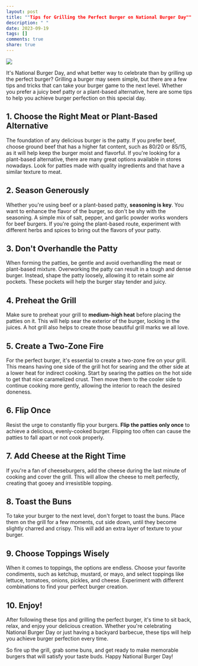 ```yaml
---
layout: post
title: ""Tips for Grilling the Perfect Burger on National Burger Day""
description: " "
date: 2023-09-19
tags: []
comments: true
share: true
---
```


![](https://source.unsplash.com/1600x900/?burger)


It's National Burger Day, and what better way to celebrate than by grilling up the perfect burger? Grilling a burger may seem simple, but there are a few tips and tricks that can take your burger game to the next level. Whether you prefer a juicy beef patty or a plant-based alternative, here are some tips to help you achieve burger perfection on this special day.

## 1. Choose the Right Meat or Plant-Based Alternative

The foundation of any delicious burger is the patty. If you prefer beef, choose ground beef that has a higher fat content, such as 80/20 or 85/15, as it will help keep the burger moist and flavorful. If you're looking for a plant-based alternative, there are many great options available in stores nowadays. Look for patties made with quality ingredients and that have a similar texture to meat.

## 2. Season Generously

Whether you're using beef or a plant-based patty, **seasoning is key**. You want to enhance the flavor of the burger, so don't be shy with the seasoning. A simple mix of salt, pepper, and garlic powder works wonders for beef burgers. If you're going the plant-based route, experiment with different herbs and spices to bring out the flavors of your patty.

## 3. Don't Overhandle the Patty

When forming the patties, be gentle and avoid overhandling the meat or plant-based mixture. Overworking the patty can result in a tough and dense burger. Instead, shape the patty loosely, allowing it to retain some air pockets. These pockets will help the burger stay tender and juicy.

## 4. Preheat the Grill

Make sure to preheat your grill to **medium-high heat** before placing the patties on it. This will help sear the exterior of the burger, locking in the juices. A hot grill also helps to create those beautiful grill marks we all love.

## 5. Create a Two-Zone Fire

For the perfect burger, it's essential to create a two-zone fire on your grill. This means having one side of the grill hot for searing and the other side at a lower heat for indirect cooking. Start by searing the patties on the hot side to get that nice caramelized crust. Then move them to the cooler side to continue cooking more gently, allowing the interior to reach the desired doneness.

## 6. Flip Once

Resist the urge to constantly flip your burgers. **Flip the patties only once** to achieve a delicious, evenly-cooked burger. Flipping too often can cause the patties to fall apart or not cook properly.

## 7. Add Cheese at the Right Time

If you're a fan of cheeseburgers, add the cheese during the last minute of cooking and cover the grill. This will allow the cheese to melt perfectly, creating that gooey and irresistible topping.

## 8. Toast the Buns

To take your burger to the next level, don't forget to toast the buns. Place them on the grill for a few moments, cut side down, until they become slightly charred and crispy. This will add an extra layer of texture to your burger.

## 9. Choose Toppings Wisely

When it comes to toppings, the options are endless. Choose your favorite condiments, such as ketchup, mustard, or mayo, and select toppings like lettuce, tomatoes, onions, pickles, and cheese. Experiment with different combinations to find your perfect burger creation.

## 10. Enjoy!

After following these tips and grilling the perfect burger, it's time to sit back, relax, and enjoy your delicious creation. Whether you're celebrating National Burger Day or just having a backyard barbecue, these tips will help you achieve burger perfection every time.

So fire up the grill, grab some buns, and get ready to make memorable burgers that will satisfy your taste buds. Happy National Burger Day!